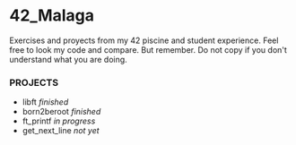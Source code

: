 # 42_Malaga
Exercises and proyects from my 42 piscine and student experience.
Feel free to look my code and compare. But remember. Do not copy if you don't understand what you are doing.

### PROJECTS
- libft *finished*
- born2beroot *finished*
- ft_printf *in progress*
- get_next_line *not yet*
